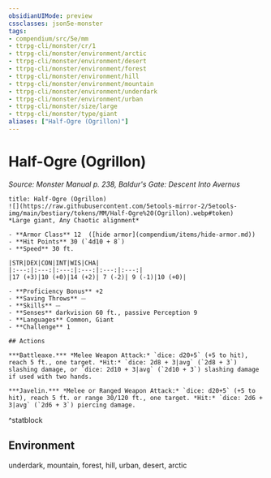 ```yaml
---
obsidianUIMode: preview
cssclasses: json5e-monster
tags:
- compendium/src/5e/mm
- ttrpg-cli/monster/cr/1
- ttrpg-cli/monster/environment/arctic
- ttrpg-cli/monster/environment/desert
- ttrpg-cli/monster/environment/forest
- ttrpg-cli/monster/environment/hill
- ttrpg-cli/monster/environment/mountain
- ttrpg-cli/monster/environment/underdark
- ttrpg-cli/monster/environment/urban
- ttrpg-cli/monster/size/large
- ttrpg-cli/monster/type/giant
aliases: ["Half-Ogre (Ogrillon)"]
---
```

# Half-Ogre (Ogrillon)
*Source: Monster Manual p. 238, Baldur's Gate: Descent Into Avernus*  

```ad-statblock
title: Half-Ogre (Ogrillon)
![](https://raw.githubusercontent.com/5etools-mirror-2/5etools-img/main/bestiary/tokens/MM/Half-Ogre%20(Ogrillon).webp#token)
*Large giant, Any Chaotic alignment*

- **Armor Class** 12  ([hide armor](compendium/items/hide-armor.md))
- **Hit Points** 30 (`4d10 + 8`)
- **Speed** 30 ft.

|STR|DEX|CON|INT|WIS|CHA|
|:---:|:---:|:---:|:---:|:---:|:---:|
|17 (+3)|10 (+0)|14 (+2)| 7 (-2)| 9 (-1)|10 (+0)|

- **Proficiency Bonus** +2
- **Saving Throws** ⏤
- **Skills** ⏤
- **Senses** darkvision 60 ft., passive Perception 9
- **Languages** Common, Giant
- **Challenge** 1

## Actions

***Battleaxe.*** *Melee Weapon Attack:* `dice: d20+5` (+5 to hit), reach 5 ft., one target. *Hit:* `dice: 2d8 + 3|avg` (`2d8 + 3`) slashing damage, or `dice: 2d10 + 3|avg` (`2d10 + 3`) slashing damage if used with two hands.

***Javelin.*** *Melee or Ranged Weapon Attack:* `dice: d20+5` (+5 to hit), reach 5 ft. or range 30/120 ft., one target. *Hit:* `dice: 2d6 + 3|avg` (`2d6 + 3`) piercing damage.
```
^statblock

## Environment

underdark, mountain, forest, hill, urban, desert, arctic